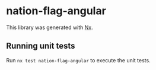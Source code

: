 # nation-flag-angular

This library was generated with [Nx](https://nx.dev).

## Running unit tests

Run `nx test nation-flag-angular` to execute the unit tests.
